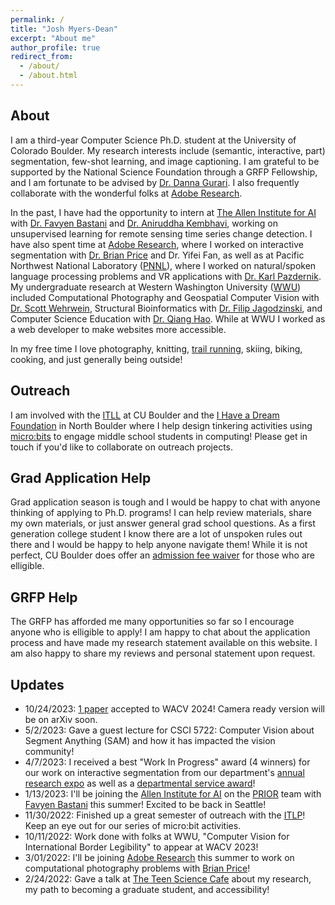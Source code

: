 ```yaml
---
permalink: /
title: "Josh Myers-Dean"
excerpt: "About me"
author_profile: true
redirect_from: 
  - /about/
  - /about.html
---
```

## About
I am a third-year Computer Science Ph.D. student at the University of Colorado Boulder. My research interests include (semantic, interactive, part) segmentation, few-shot learning, and image captioning. I am grateful to be supported by the National Science Foundation through a GRFP Fellowship, and I am fortunate to be advised by [Dr. Danna Gurari](https://home.cs.colorado.edu/~DrG/AboutMe.html). I also frequently collaborate with the wonderful folks at [Adobe Research](https://research.adobe.com/).

In the past, I have had the opportunity to intern at [The Allen Institute for AI](https://allenai.org/) with [Dr. Favyen Bastani](https://favyen.com/) and [Dr. Aniruddha Kembhavi](https://anikem.github.io/), working on unsupervised learning for remote sensing time series change detection. I have also spent time at [Adobe Research](https://research.adobe.com/), where I worked on interactive segmentation with [Dr. Brian Price](https://www.brianpricephd.com/) and Dr. Yifei Fan, as well as at Pacific Northwest National Laboratory ([PNNL](https://www.pnnl.gov/)), where I worked on natural/spoken language processing problems and VR applications with [Dr. Karl Pazdernik](https://www.linkedin.com/in/karl-pazdernik-1283b392/). My undergraduate research at Western Washington University ([WWU](https://cs.wwu.edu/)) included Computational Photography and Geospatial Computer Vision with [Dr. Scott Wehrwein](https://facultyweb.cs.wwu.edu/~wehrwes/), Structural Bioinformatics with [Dr. Filip Jagodzinski](https://facultyweb.cs.wwu.edu/~jagodzf/), and Computer Science Education with [Dr. Qiang Hao](https://qhao.info/). While at WWU I worked as a web developer to make websites more accessible. 

In my free time I love photography, knitting, [trail running](https://ultrasignup.com/results_participant.aspx?fname=Josh&lname=Myers-Dean), skiing, biking, cooking, and just generally being outside!


## Outreach
I am involved with the [ITLL](https://itll.colorado.edu/) at CU Boulder and the [I Have a Dream Foundation](https://bouldercounty.ihdf.org/programs/current-classes/diagonal-class/) in North Boulder where I help design tinkering activities using [micro:bits](https://microbit.org/) to engage middle school students in computing! Please get in touch if you'd like to collaborate on outreach projects.

## Grad Application Help
Grad application season is tough and I would be happy to chat with anyone thinking of applying to Ph.D. programs! I can help review materials, share my own materials, or just answer general grad school questions. As a first generation college student I know there are a lot of unspoken rules out there and I would be happy to help anyone navigate them! While it is not perfect, CU Boulder does offer an [admission fee waiver](https://www.colorado.edu/engineering/admissions/graduate-students/graduate-application-fee-waiver) for those who are elligible.

## GRFP Help
The GRFP has afforded me many opportunities so far so I encourage anyone who is elligible to apply! I am happy to chat about the application process and have made my research statement available on this website. I am also happy to share my reviews and personal statement upon request.

## Updates
- 10/24/2023: [1 paper](https://scholar.google.com/citations?view_op=view_citation&hl=en&user=q0kmtR4AAAAJ&citation_for_view=q0kmtR4AAAAJ:UeHWp8X0CEIC) accepted to WACV 2024! Camera ready version will be on arXiv soon.
- 5/2/2023: Gave a guest lecture for CSCI 5722: Computer Vision about Segment Anything (SAM) and how it has impacted the vision community!
- 4/7/2023: I received a best "Work In Progress" award (4 winners) for our work on interactive segmentation from our department's [annual research expo](https://www.colorado.edu/cs/2023/02/28/computer-science-graduate-research-expo) as well as a [departmental service award](https://www.colorado.edu/cs/news-events/student-awards#outstanding_service-939)!
- 1/13/2023: I'll be joining the [Allen Institute for AI](https://allenai.org/) on the [PRIOR](https://prior.allenai.org/) team with [Favyen Bastani](https://favyen.com/) this summer! Excited to be back in Seattle!
- 11/30/2022: Finished up a great semester of outreach with the [ITLP](https://itll.colorado.edu/)! Keep an eye out for our series of micro:bit activities.
- 10/11/2022: Work done with folks at WWU, "Computer Vision for International Border Legibility" to appear at WACV 2023!
- 3/01/2022: I'll be joining [Adobe Research](https://research.adobe.com/) this summer to work on computational photography problems with [Brian Price](https://www.brianpricephd.com/)!
- 2/24/2022: Gave a talk at [The Teen Science Cafe](https://teensciencecafe.org/cafes/science-discovery-teen-cafe/) about my research, my path to becoming a graduate student, and accessibility! 
